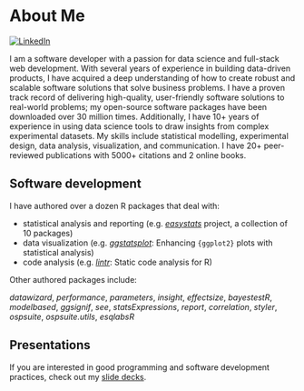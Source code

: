 # About Me

<!-- [![Twitter Follow](https://img.shields.io/twitter/follow/patilindrajeets?label=%20%40IndrajeetPatil&style=flat-square&labelColor=2196F3&logo=twitter&logoColor=white&colorB=0D47A1)](https://twitter.com/patilindrajeets) 
[![Research gate](https://img.shields.io/badge/-Research%20Gate-green.svg?style=flat-square&logo=researchgate&logoColor=white&colorB=616161&labelColor=00BFA5)](https://www.researchgate.net/profile/Indrajeet-Patil-2) -->
[![LinkedIn](https://img.shields.io/badge/LinkedIn-0077B5?style=for-the-badge&logo=linkedin&logoColor=white)](https://www.linkedin.com/in/indrajeet-patil-397865174/)

I am a software developer with a passion for data science and full-stack web development.  With several years of experience in building data-driven products, I have acquired a deep understanding of how to create robust and scalable software solutions that solve business problems. I have a proven track record of delivering high-quality, user-friendly software solutions to real-world problems; my open-source software packages have been downloaded over 30 million times.  Additionally, I have 10+ years of experience in using data science tools to draw insights from complex experimental datasets.  My skills include statistical modelling, experimental design, data analysis, visualization, and communication. I have 20+ peer-reviewed publications with 5000+ citations and 2 online books.

## Software development

I have authored over a dozen R packages that deal with:

- statistical analysis and reporting (e.g. [*easystats*](https://easystats.github.io/easystats/) project, a collection of 10 packages)
- data visualization (e.g. [*ggstatsplot*](https://github.com/IndrajeetPatil/ggstatsplot): Enhancing `{ggplot2}` plots with statistical analysis)
- code analysis (e.g. [*lintr*](https://lintr.r-lib.org/): Static code analysis for R)
<!-- - interactive web applications -->

Other authored packages include:

*datawizard*, *performance*, *parameters*, *insight*, *effectsize*, *bayestestR*, *modelbased*,
*ggsignif*, *see*, *statsExpressions*, *report*, *correlation*, *styler*, *ospsuite*, *ospsuite.utils*, *esqlabsR*

## Presentations

If you are interested in good programming and software development practices, check out my [slide decks](https://sites.google.com/site/indrajeetspatilmorality/presentations).

<!-- [![My github stats](https://github-readme-stats.vercel.app/api?username=IndrajeetPatil&count_private=true&show_icons=true&theme=onedark)](https://github.com/anuraghazra/github-readme-stats)
![Top Langs](https://github-readme-stats.vercel.app/api/top-langs/?username=IndrajeetPatil&layout=compact&theme=onedark) -->

<!-- ![Metrics](https://metrics.lecoq.io/IndrajeetPatil?template=classic&config.timezone=Europe%2FBerlin) -->
